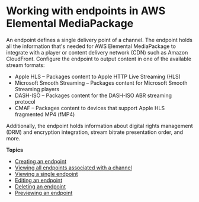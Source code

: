 # Working with endpoints in AWS Elemental MediaPackage<a name="endpoints"></a>

An endpoint defines a single delivery point of a channel\. The endpoint holds all the information that's needed for AWS Elemental MediaPackage to integrate with a player or content delivery network \(CDN\) such as Amazon CloudFront\. Configure the endpoint to output content in one of the available stream formats:
+ Apple HLS – Packages content to Apple HTTP Live Streaming \(HLS\)
+ Microsoft Smooth Streaming – Packages content for Microsoft Smooth Streaming players
+ DASH\-ISO – Packages content for the DASH\-ISO ABR streaming protocol
+ CMAF – Packages content to devices that support Apple HLS fragmented MP4 \(fMP4\)

Additionally, the endpoint holds information about digital rights management \(DRM\) and encryption integration, stream bitrate presentation order, and more\.

**Topics**
+ [Creating an endpoint](endpoints-create.md)
+ [Viewing all endpoints associated with a channel](endpoints-view-all.md)
+ [Viewing a single endpoint](endpoints-view-one.md)
+ [Editing an endpoint](endpoints-edit.md)
+ [Deleting an endpoint](endpoints-delete.md)
+ [Previewing an endpoint](endpoints-preview.md)